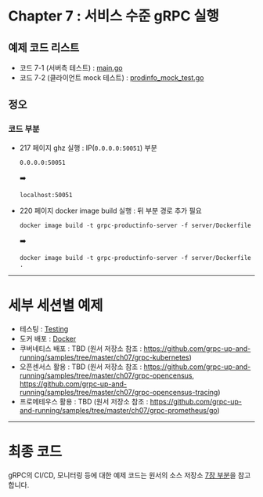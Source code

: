 # Chapter 7 : 서비스 수준 gRPC 실행

## 예제 코드 리스트
- 코드 7-1 (서버측 테스트) : [main.go](01-Testing/productinfo/server/main_test.go)
- 코드 7-2 (클라이언트 mock 테스트) : [prodinfo_mock_test.go](01-Testing/productinfo/client/mock_prodinfo/prodinfo_mock_test.go)

## 정오
### 코드 부분
- 217 페이지 ghz 실행 : IP(`0.0.0.0:50051`) 부분  
    ```
    0.0.0.0:50051
    ```
    :arrow_right:
    ```
    localhost:50051
    ```
- 220 페이지 docker image build 실행 : 뒤 부분 경로 추가 필요  
    ```
    docker image build -t grpc-productinfo-server -f server/Dockerfile
    ```
    :arrow_right:
    ```
    docker image build -t grpc-productinfo-server -f server/Dockerfile .
    ```
---
# 세부 세션별 예제

* 테스팅 : [Testing](./01-Testing)
* 도커 배포 : [Docker](./02-Docker)
* 쿠버네티스 배포 : TBD (원서 저장소 참조 : https://github.com/grpc-up-and-running/samples/tree/master/ch07/grpc-kubernetes)
* 오픈센서스 활용 : TBD (원서 저장소 참조 : https://github.com/grpc-up-and-running/samples/tree/master/ch07/grpc-opencensus, https://github.com/grpc-up-and-running/samples/tree/master/ch07/grpc-opencensus-tracing)
* 프로메테우스 활용 : TBD (원서 저장소 참조 : https://github.com/grpc-up-and-running/samples/tree/master/ch07/grpc-prometheus/go)

---
# 최종 코드

gRPC의 CI/CD, 모니터링 등에 대한 예제 코드는 원서의 소스 저장소 [7장 부분](https://github.com/grpc-up-and-running/samples/tree/master/ch07)을 참고합니다.
